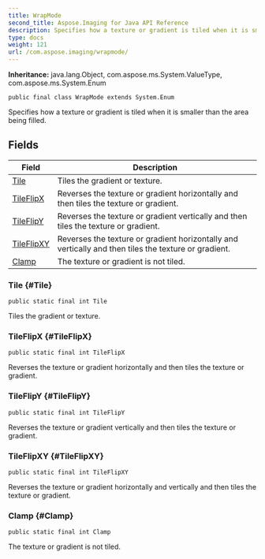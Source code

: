 ```yaml
---
title: WrapMode
second_title: Aspose.Imaging for Java API Reference
description: Specifies how a texture or gradient is tiled when it is smaller than the area being filled.
type: docs
weight: 121
url: /com.aspose.imaging/wrapmode/
---
```

**Inheritance:**
java.lang.Object, com.aspose.ms.System.ValueType, com.aspose.ms.System.Enum
```
public final class WrapMode extends System.Enum
```

Specifies how a texture or gradient is tiled when it is smaller than the area being filled.
## Fields

| Field | Description |
| --- | --- |
| [Tile](#Tile) | Tiles the gradient or texture. |
| [TileFlipX](#TileFlipX) | Reverses the texture or gradient horizontally and then tiles the texture or gradient. |
| [TileFlipY](#TileFlipY) | Reverses the texture or gradient vertically and then tiles the texture or gradient. |
| [TileFlipXY](#TileFlipXY) | Reverses the texture or gradient horizontally and vertically and then tiles the texture or gradient. |
| [Clamp](#Clamp) | The texture or gradient is not tiled. |
### Tile {#Tile}
```
public static final int Tile
```


Tiles the gradient or texture.

### TileFlipX {#TileFlipX}
```
public static final int TileFlipX
```


Reverses the texture or gradient horizontally and then tiles the texture or gradient.

### TileFlipY {#TileFlipY}
```
public static final int TileFlipY
```


Reverses the texture or gradient vertically and then tiles the texture or gradient.

### TileFlipXY {#TileFlipXY}
```
public static final int TileFlipXY
```


Reverses the texture or gradient horizontally and vertically and then tiles the texture or gradient.

### Clamp {#Clamp}
```
public static final int Clamp
```


The texture or gradient is not tiled.

